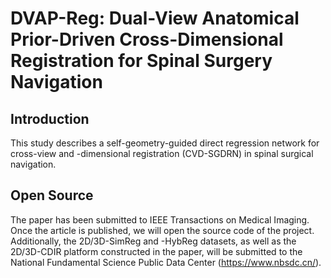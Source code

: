 
# DVAP-Reg: Dual-View Anatomical Prior-Driven Cross-Dimensional Registration for Spinal Surgery Navigation

## Introduction
This study describes a self-geometry-guided direct regression network for cross-view and -dimensional registration (CVD-SGDRN) in spinal surgical navigation.


## Open Source
The paper has been submitted to IEEE Transactions on Medical Imaging. Once the article is published, we will open the source code of the project.
Additionally, the 2D/3D-SimReg and -HybReg datasets, as well as the 2D/3D-CDIR platform constructed in the paper, will be submitted to the National Fundamental Science Public Data Center (https://www.nbsdc.cn/).
